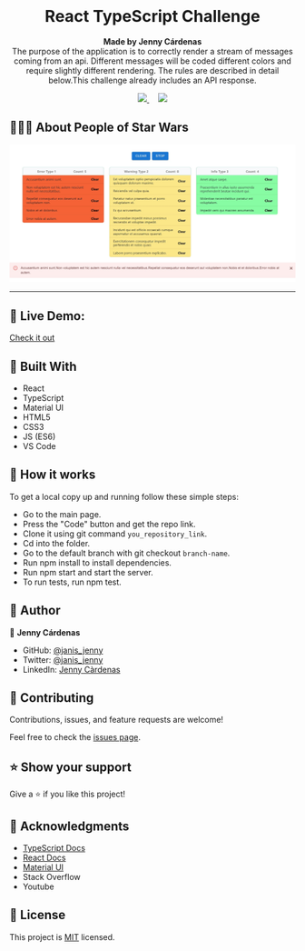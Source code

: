 <br>
<h1 align="center">React TypeScript Challenge</h1>

<p align="center">
  <strong>Made by Jenny Cárdenas</strong>
  <br>
  The purpose of the application is to correctly render a stream of messages coming from an api. Different messages will be coded different colors and require slightly different rendering. The rules are described in detail below.This challenge already includes an API response.
</p>

<p align="center">
  <a href="https://github.com/janis-jenny/React-TypeScript-Challenge/issues">
    <img src="https://img.shields.io/badge/REPORT%20A%20BUG-purple?style=for-the-badge">
  </a>
   ‎ ‎ ‎ ‎
  <a href="https://github.com/janis-jenny/React-TypeScript-Challenge/issues">
    <img src="https://img.shields.io/badge/Request%20a%20feature-purple?style=for-the-badge">
  </a>
</p>



## 👩🏼‍💻 About People of Star Wars

![screenshot](./docs/screenshot.jpg)

<hr>


## 🔴 Live Demo:

[Check it out](https://messageslist.netlify.app/)



## 🔧 Built With

- React
- TypeScript
- Material UI
- HTML5
- CSS3
- JS (ES6)
- VS Code


## 🤖 How it works

To get a local copy up and running follow these simple steps:

- Go to the main page.
- Press the "Code" button and get the repo link.
- Clone it using git command `you_repository_link`.
- Cd into the folder.
- Go to the default branch with git checkout `branch-name`.
- Run npm install to install dependencies.
- Run npm start and start the server.
- To run tests, run npm test.



## 👥 Author

👤 **Jenny Cárdenas**

- GitHub: [@janis_jenny](https://github.com/janis-jenny)
- Twitter: [@janis_jenny](https://twitter.com/janis_jenny)
- LinkedIn: [Jenny Càrdenas](https://www.linkedin.com/in/paolajenny)



## 🤝 Contributing

Contributions, issues, and feature requests are welcome!

Feel free to check the [issues page](https://github.com/janis-jenny/React-TypeScript-Challenge/issues).



## ⭐ Show your support

Give a ⭐️ if you like this project!



## 📌 Acknowledgments

- [TypeScript Docs](https://www.typescriptlang.org/docs/)
- [React Docs](https://es.reactjs.org/docs/getting-started.html)
- [Material UI](https://mui.com/)
- Stack Overflow
- Youtube



## 📝 License

This project is [MIT](https://opensource.org/licenses/MIT) licensed.